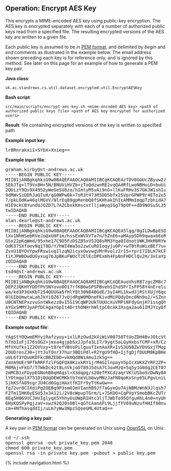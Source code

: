## Operation: Encrypt AES Key

This encrypts a MIME-encoded AES key using public-key encryption. The AES key is encrypted separately with each of a
number of authorized public keys read from a specified file. The resulting encrypted versions of the AES key are written
to a given file.

Each public key is assumed to be in [PEM format](http://serverfault.com/questions/9708/what-is-a-pem-file-and-how-does-it-differ-from-other-openssl-generated-key-file),
and delimited by *begin* and *end* comments as illustrated in the example
below. The email address shown preceding each key is for reference only, and is ignored by this method. See later on
this page for an example of how to generate a PEM key pair.

**Java class**:
 
    uk.ac.standrews.cs.util.dataset.encrypted.util.EncryptAESKey
 
**Bash script**:
 
    src/main/scripts/encrypt-aes-key.sh <mime-encoded AES key> <path of authorized public keys file> <path of AES key encrypted for authorized users>

**Result**: file containing encrypted versions of the key is written to specified path

**Example input key**:

<pre>lr8Rnrakxi1+SYbX+Xnieg==</pre>

**Example input file**:

<pre>graham.kirby@st-andrews.ac.uk
-----BEGIN PUBLIC KEY-----
MIIBIjANBgkqhkiG9w0BAQEFAAOCAQ8AMIIBCgKCAQEAzTDV8GGUcZByuw2zRu8+
SEbJTg+lT9Vx8H+5N/BNUViHVZb+zToQdzwnRE2vqQAdRfLwoNBHoiD+buUivy+l
2QOizY9Qs9X4952yWeGeSU8zo/hImtyM5vAi9nG+llKuFRHv3S7GKJW1shIuauG3
9dRWvSzDDhJaGTuH/gG0WPw0k+7sR3t473R5DD5bfx2SVprGPWP9r4ETo2u5Qqw+
7/pkLOdKw46qlMGVV/NlrEq89gpRenbQ8fSKHhakIhIcAMMmImqpTzbhidA7cMe/
HIE9ckCBYundUJOZD7L7AZCbxkKmscxtlljaWyqIGg79pOF++dD9NOSuSL35IIgr
twIDAQAB
-----END PUBLIC KEY-----
alan.dearle@st-andrews.ac.uk
-----BEGIN PUBLIC KEY-----
MIIBIjANBgkqhkiG9w0BAQEFAAOCAQ8AMIIBCgKCAQEA5lgg/0gILDwBpESOwjb5
lXv1NhHSebRVeJoQxU0F1m/hssExWVXVTa7n/hZnE6+aMAyp5Dh9qwax6EoRpSop
GSn22pKqWmd/95xhe17C9D5FzDSZ85xV52Q8sRM3Yqa0IdnotVWKJHkM0RYWo8N3
OdK37SXfoevNq1T8D/Y/hWI4Wa5o2zwCuROIoqyju0P/+wTBtRuWixBEf7uvYwPe
ZvxU18YOVYpwFRswiuqIlzqN2icyxOwvwgVMrRvolz2r15+rprI7IbLH7kCPkZMe
titJPW0DwdUGyxug76JpBKuFWOcT2ElEcDPExmh4Fp0nFHDClQv2H/3xCaYpRdNO
zQIDAQAB
-----END PUBLIC KEY-----
tsd4@st-andrews.ac.uk
-----BEGIN PUBLIC KEY-----
MIIBIjANBgkqhkiG9w0BAQEFAAOCAQ8AMIIBCgKCAQEAuoVhsR87zgcZM8c77944
DEPZJQKHYYDDfPV5NYovo0O17rfKB6wSPSPBvehSIhd5PrIsFP58Y4nErelunRQ1
wa/kd3P3UxKbT254QUUGa5fHlY8t30N84BGdE/3yI4Hi1kwdJjRStXUjY6qcjWC0
0lGIbUmwtaLahJkYiQZ67JvQjdRgW0MDneFKivdMiPQdyDnc0Nn9o2/+SZnnMpE2
U0CNTNEPxzvuSntWkezz8vI5SI9CqWP2UkTUUOcXuVMPiNFdyGnjH71ssgQh/14p
AYGxSMMYJyAPfDCAgaYGpIt4DrthONHrhWltpC0cAk3Xsqa2au61IMJYcyDfvn6u
tQIDAQAB
-----END PUBLIC KEY-----</pre>

**Example output file**:

<pre>YAgStYOQwmEMYyiRafzyuy+ixlLRzOwd2kXiWiV00758TtUoZDH4BvJOtcVt5ydxDLN6QxA0KKOt
h7nbIuFjI76sOGZ+jmxa4gjpbSxJJpfa3LI7/9ygt5oLQyHxbsfCMF+xR/Czz4vgWbf/sV8i3+F9
MfVXufks1Z2OVVxy+t8refVBVoPilguufIxnAaXR+IvS3U5BZwYDVGxjTMopgZ9GQ2/xFnNGZwlr
2OUDresZ30+jYtJuTOnr37hur3BQiPdl+R2YgU9fHQ+IjfgDjfDUUM8KpBHeEaKYakOpYwkDBbdN
uUL6f3YQuUKDFkcBBZEbD+vkmQd8WiAmu1zkSg==
ZaVA9UEr9PfkRRFfzlFGQFQX0KixkRY1jrM4GIlnpayV5pIcXUKXZYRF2ZP+UsaLiI/QkvhumM5t
M8MAjvFkG7/TTWkDc42t8LnVkjoDT89J5dsA7CJoxMzQ+5q5y1G0dg2CET07rVCInXkRDiQ8hFNh
2mMCB1xFGypEGNohB8qHAqsl+X3dqpg/s20efPXCdzaqrVKlUSbo9/DwNy0AScZOkhBPwxJ0amEB
lYOtmgolX751Dj0UqOEWCMKktb7nmVLb6wyMNzJaFN0qoKxSny65LPgvLniLuMuQAHsS9qmLxK9T
SjkKSfA89sgrJU4Cd6GgiHAxtfKIFr9yTtKwGw==
fg72ur8CIXdiPgZOEBq9P3smOJmVIanhB9Jf7aGyeQu7AjNBMzWnN3Jlqsh763ZirIndckZoMGwX
F2Tm1IHK6yESU5Jx3A12i/2V8cWpupTGrm/L+7SKDO+CqPVpYSmobBKcZUTrqWdNCbbTdXU/J2Pu
8Eq5H069VCJHVIglyqX5YhhyUsDWpRIHtc3ljTJWbTo95QfguHhL4n0+nyUHs+/Dx+KDETvi0KkU
6HyKQSPyPgjzaV+xwz92Q20sOBl+qGTCAanAFL9LjjfFV69uNzufHHIf80nvJC4BTvDb9pdU7+gY
cm+4NfhasqddIj/uLm7yWw3NpzSQoeGML4UtaQ==</pre>

**Generating a key pair**:

A key pair in [PEM format](http://serverfault.com/questions/9708/what-is-a-pem-file-and-how-does-it-differ-from-other-openssl-generated-key-file) can be generated on Unix using [OpenSSL](https://www.openssl.org/docs/manmaster/man1/openssl-genrsa.html) on Unix:

<pre>cd ~/.ssh
openssl genrsa -out private_key.pem 2048
chmod 600 private_key.pem
openssl rsa -in private_key.pem -pubout > public_key.pem</pre>

{% include navigation.html %}

